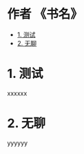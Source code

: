 #  作者 《书名》

- [1. 测试](#segment1)
- [2. 无聊](#segment2)

<h1 id="segment1">1. 测试</h1>

xxxxxx

<h1 id="segment2">2. 无聊</h1>

yyyyyy
